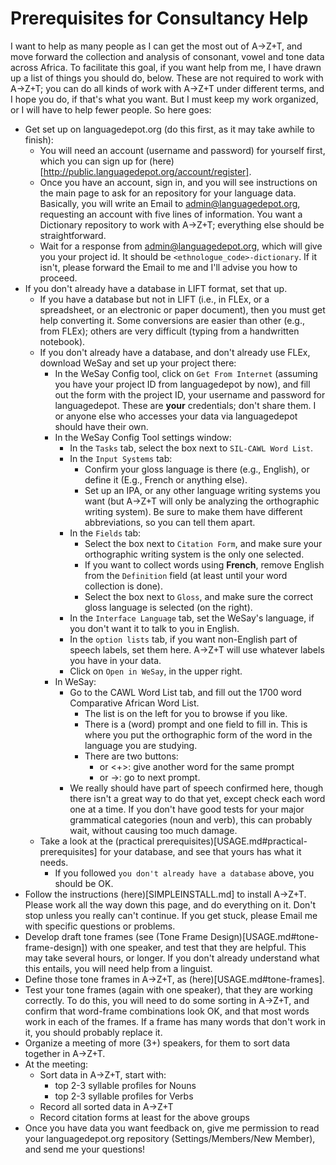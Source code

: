 # Prerequisites for Consultancy Help

I want to help as many people as I can get the most out of A→Z+T, and move forward the collection and analysis of consonant, vowel and tone data across Africa. To facilitate this goal, if you want help from me, I have drawn up a list of things you should do, below. These are not required to work with A→Z+T; you can do all kinds of work with A→Z+T under different terms, and I hope you do, if that's what you want. But I must keep my work organized, or I will have to help fewer people. So here goes:

- Get set up on languagedepot.org (do this first, as it may take awhile to finish):
  - You will need an account (username and password) for yourself first, which you can sign up for (here)[http://public.languagedepot.org/account/register].
  - Once you have an account, sign in, and you will see instructions on the main page to ask for an repository for your language data. Basically, you will write an Email to admin@languagedepot.org, requesting an account with five lines of information. You want a Dictionary repository to work with A→Z+T; everything else should be straightforward.
  - Wait for a response from admin@languagedepot.org, which will give you your project id. It should be `<ethnologue_code>-dictionary`. If it isn't, please forward the Email to me and I'll advise you how to proceed.
- If you don't already have a database in LIFT format, set that up.
  - If you have a database but not in LIFT (i.e., in FLEx, or a spreadsheet, or an electronic or paper document), then you must get help converting it. Some conversions are easier than other (e.g., from FLEx); others are very difficult (typing from a handwritten notebook).
  - If you don't already have a database, and don't already use FLEx, download WeSay and set up your project there:
    - In the WeSay Config tool, click on `Get From Internet` (assuming you have your project ID from languagedepot by now), and fill out the form with the project ID, your username and password for languagedepot. These are **your** credentials; don't share them. I or anyone else who accesses your data via languagedepot should have their own.
    - In the WeSay Config Tool settings window:
      - In the `Tasks` tab, select the box next to `SIL-CAWL Word List`.
      - In the `Input Systems` tab:
        - Confirm your gloss language is there (e.g., English), or define it (E.g., French or anything else).
        - Set up an IPA, or any other language writing systems you want (but A→Z+T will only be analyzing the orthographic writing system). Be sure to make them have different abbreviations, so you can tell them apart.
      - In the `Fields` tab:
        - Select the box next to `Citation Form`, and make sure your orthographic writing system is the only one selected.
        - If you want to collect words using **French**, remove English from the `Definition` field (at least until your word collection is done).
        - Select the box next to `Gloss`, and make sure the correct gloss language is selected (on the right).
      - In the `Interface Language` tab, set the WeSay's language, if you don't want it to talk to you in English.
      - In the `option lists` tab, if you want non-English part of speech labels, set them here. A→Z+T will use whatever labels you have in your data.
      - Click on `Open in WeSay`, in the upper right.
    - In WeSay:
      - Go to the CAWL Word List tab, and fill out the 1700 word Comparative African Word List.
        - The list is on the left for you to browse if you like.
        - There is a (word) prompt and one field to fill in. This is where you put the orthographic form of the word in the language you are studying.
        - There are two buttons:
          - <enter> or <+>: give another word for the same prompt
          - <PageDown> or ->: go to next prompt.
      - We really should have part of speech confirmed here, though there isn't a great way to do that yet, except check each word one at a time. If you don't have good tests for your major grammatical categories (noun and verb), this can probably wait, without causing too much damage.
  - Take a look at the (practical prerequisites)[USAGE.md#practical-prerequisites] for your database, and see that yours has what it needs.
    - If you followed `you don't already have a database` above, you should be OK.
- Follow the instructions (here)[SIMPLEINSTALL.md] to install A→Z+T. Please work all the way down this page, and do everything on it. Don't stop unless you really can't continue. If you get stuck, please Email me with specific questions or problems.
- Develop draft tone frames (see (Tone Frame Design)[USAGE.md#tone-frame-design]) with one speaker, and test that they are helpful. This may take several hours, or longer. If you don't already understand what this entails, you will need help from a linguist.
- Define those tone frames in A→Z+T, as (here)[USAGE.md#tone-frames].
- Test your tone frames (again with one speaker), that they are working correctly. To do this, you will need to do some sorting in A→Z+T, and confirm that word-frame combinations look OK, and that most words work in each of the frames. If a frame has many words that don't work in it, you should probably replace it.
- Organize a meeting of more (3+) speakers, for them to sort data together in A→Z+T.
- At the meeting:
  - Sort data in A→Z+T, start with:
    - top 2-3 syllable profiles for Nouns
    - top 2-3 syllable profiles for Verbs
  - Record all sorted data in A→Z+T
  - Record citation forms at least for the above groups
- Once you have data you want feedback on, give me permission to read your languagedepot.org repository (Settings/Members/New Member), and send me your questions!
